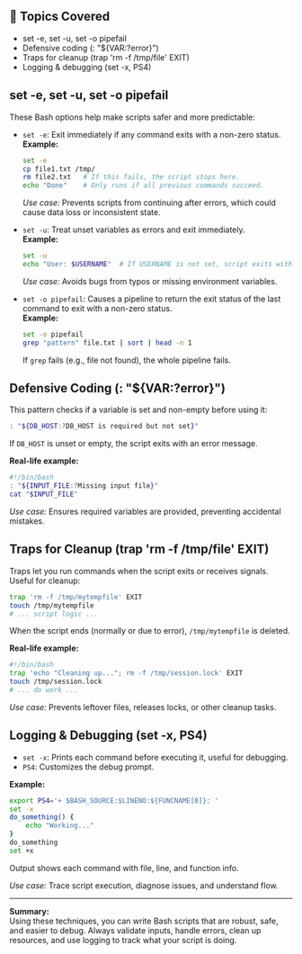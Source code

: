 ## 📌 Topics Covered
- set -e, set -u, set -o pipefail
- Defensive coding (: "${VAR:?error}")
- Traps for cleanup (trap 'rm -f /tmp/file' EXIT)
- Logging & debugging (set -x, PS4)


## set -e, set -u, set -o pipefail

These Bash options help make scripts safer and more predictable:

- `set -e`: Exit immediately if any command exits with a non-zero status.  
    **Example:**  
    ```bash
    set -e
    cp file1.txt /tmp/
    rm file2.txt   # If this fails, the script stops here.
    echo "Done"    # Only runs if all previous commands succeed.
    ```
    *Use case:* Prevents scripts from continuing after errors, which could cause data loss or inconsistent state.

- `set -u`: Treat unset variables as errors and exit immediately.  
    **Example:**  
    ```bash
    set -u
    echo "User: $USERNAME"  # If USERNAME is not set, script exits with error.
    ```
    *Use case:* Avoids bugs from typos or missing environment variables.

- `set -o pipefail`: Causes a pipeline to return the exit status of the last command to exit with a non-zero status.  
    **Example:**  
    ```bash
    set -o pipefail
    grep "pattern" file.txt | sort | head -n 1
    ```
    If `grep` fails (e.g., file not found), the whole pipeline fails.

## Defensive Coding (: "${VAR:?error}")

This pattern checks if a variable is set and non-empty before using it:

```bash
: "${DB_HOST:?DB_HOST is required but not set}"
```
If `DB_HOST` is unset or empty, the script exits with an error message.

**Real-life example:**  
```bash
#!/bin/bash
: "${INPUT_FILE:?Missing input file}"
cat "$INPUT_FILE"
```
*Use case:* Ensures required variables are provided, preventing accidental mistakes.

## Traps for Cleanup (trap 'rm -f /tmp/file' EXIT)

Traps let you run commands when the script exits or receives signals. Useful for cleanup:

```bash
trap 'rm -f /tmp/mytempfile' EXIT
touch /tmp/mytempfile
# ... script logic ...
```
When the script ends (normally or due to error), `/tmp/mytempfile` is deleted.

**Real-life example:**  
```bash
#!/bin/bash
trap 'echo "Cleaning up..."; rm -f /tmp/session.lock' EXIT
touch /tmp/session.lock
# ... do work ...
```
*Use case:* Prevents leftover files, releases locks, or other cleanup tasks.

## Logging & Debugging (set -x, PS4)

- `set -x`: Prints each command before executing it, useful for debugging.
- `PS4`: Customizes the debug prompt.

**Example:**
```bash
export PS4='+ $BASH_SOURCE:$LINENO:${FUNCNAME[0]}: '
set -x
do_something() {
    echo "Working..."
}
do_something
set +x
```
Output shows each command with file, line, and function info.

*Use case:* Trace script execution, diagnose issues, and understand flow.

---

**Summary:**  
Using these techniques, you can write Bash scripts that are robust, safe, and easier to debug. Always validate inputs, handle errors, clean up resources, and use logging to track what your script is doing.